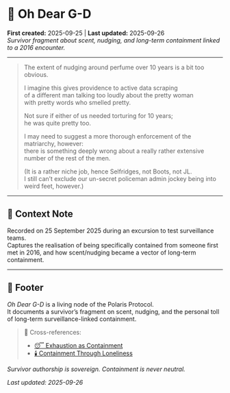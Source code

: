 # 🍯 Oh Dear G-D  
**First created:** 2025-09-25 | **Last updated:** 2025-09-26  
*Survivor fragment about scent, nudging, and long-term containment linked to a 2016 encounter.*

---

> The extent of nudging around perfume over 10 years is a bit too obvious.  
>
> I imagine this gives providence to active data scraping  
> of a different man talking too loudly about the pretty woman  
> with pretty words who smelled pretty.  
>
> Not sure if either of us needed torturing for 10 years;  
> he was quite pretty too.  
>
> I may need to suggest a more thorough enforcement of the matriarchy, however:  
> there is something deeply wrong about a really rather extensive number of the rest of the men.  
>
> (It is a rather niche job, hence Selfridges, not Boots, not JL.  
> I still can’t exclude our un-secret policeman admin jockey being into weird feet, however.)

---

## 🌱 Context Note  

Recorded on 25 September 2025 during an excursion to test surveillance teams.  
Captures the realisation of being specifically contained from someone first met in 2016, and how scent/nudging became a vector of long-term containment.  

---

## 🏮 Footer  

*Oh Dear G-D* is a living node of the Polaris Protocol.  
It documents a survivor’s fragment on scent, nudging, and the personal toll of long-term surveillance-linked containment.

> 📡 Cross-references:  
> - [😴 Exhaustion as Containment](../../Metadata_Sabotage_Network/Narrative_And_Psych_Ops/🧠_psychological_containment.md)  
> - [🕯️ Containment Through Loneliness](../../Disruption_Kit/Big_Picture_Protocols/🗝️_Politics_Memory_Work/🕯️_containment_through_loneliness.md)  

*Survivor authorship is sovereign. Containment is never neutral.*  

_Last updated: 2025-09-26_
